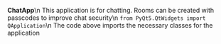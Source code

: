 **ChatApp**\n
This application is for chatting. Rooms can be created with passcodes to improve chat security\n
`from PyQt5.QtWidgets import QApplication`\n
The code above imports the necessary classes for the application
